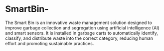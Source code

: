 # SmartBin-
The Smart Bin is an innovative waste management solution designed to improve garbage collection and segregation using artificial intelligence (AI) and smart sensors. It is installed in garbage carts to automatically identify, classify, and distribute waste into the correct category, reducing human effort and promoting sustainable practices.
